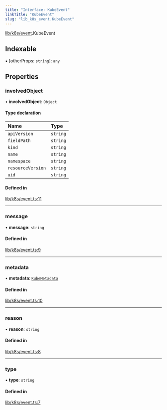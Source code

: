 ```yaml
---
title: "Interface: KubeEvent"
linkTitle: "KubeEvent"
slug: "lib_k8s_event.KubeEvent"
---
```


[lib/k8s/event](../modules/lib_k8s_event.md).KubeEvent

## Indexable

▪ [otherProps: `string`]: `any`

## Properties

### involvedObject

• **involvedObject**: `Object`

#### Type declaration

| Name | Type |
| :------ | :------ |
| `apiVersion` | `string` |
| `fieldPath` | `string` |
| `kind` | `string` |
| `name` | `string` |
| `namespace` | `string` |
| `resourceVersion` | `string` |
| `uid` | `string` |

#### Defined in

[lib/k8s/event.ts:11](https://github.com/headlamp-k8s/headlamp/blob/a8b3c4c6/frontend/src/lib/k8s/event.ts#L11)

___

### message

• **message**: `string`

#### Defined in

[lib/k8s/event.ts:9](https://github.com/headlamp-k8s/headlamp/blob/a8b3c4c6/frontend/src/lib/k8s/event.ts#L9)

___

### metadata

• **metadata**: [`KubeMetadata`](lib_k8s_cluster.KubeMetadata.md)

#### Defined in

[lib/k8s/event.ts:10](https://github.com/headlamp-k8s/headlamp/blob/a8b3c4c6/frontend/src/lib/k8s/event.ts#L10)

___

### reason

• **reason**: `string`

#### Defined in

[lib/k8s/event.ts:8](https://github.com/headlamp-k8s/headlamp/blob/a8b3c4c6/frontend/src/lib/k8s/event.ts#L8)

___

### type

• **type**: `string`

#### Defined in

[lib/k8s/event.ts:7](https://github.com/headlamp-k8s/headlamp/blob/a8b3c4c6/frontend/src/lib/k8s/event.ts#L7)

